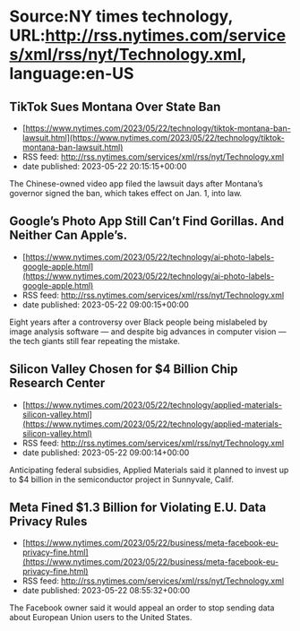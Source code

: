 # Source:NY times technology, URL:http://rss.nytimes.com/services/xml/rss/nyt/Technology.xml, language:en-US

## TikTok Sues Montana Over State Ban
 - [https://www.nytimes.com/2023/05/22/technology/tiktok-montana-ban-lawsuit.html](https://www.nytimes.com/2023/05/22/technology/tiktok-montana-ban-lawsuit.html)
 - RSS feed: http://rss.nytimes.com/services/xml/rss/nyt/Technology.xml
 - date published: 2023-05-22 20:15:15+00:00

The Chinese-owned video app filed the lawsuit days after Montana’s governor signed the ban, which takes effect on Jan. 1, into law.

## Google’s Photo App Still Can’t Find Gorillas. And Neither Can Apple’s.
 - [https://www.nytimes.com/2023/05/22/technology/ai-photo-labels-google-apple.html](https://www.nytimes.com/2023/05/22/technology/ai-photo-labels-google-apple.html)
 - RSS feed: http://rss.nytimes.com/services/xml/rss/nyt/Technology.xml
 - date published: 2023-05-22 09:00:15+00:00

Eight years after a controversy over Black people being mislabeled by image analysis software — and despite big advances in computer vision — the tech giants still fear repeating the mistake.

## Silicon Valley Chosen for $4 Billion Chip Research Center
 - [https://www.nytimes.com/2023/05/22/technology/applied-materials-silicon-valley.html](https://www.nytimes.com/2023/05/22/technology/applied-materials-silicon-valley.html)
 - RSS feed: http://rss.nytimes.com/services/xml/rss/nyt/Technology.xml
 - date published: 2023-05-22 09:00:14+00:00

Anticipating federal subsidies, Applied Materials said it planned to invest up to $4 billion in the semiconductor project in Sunnyvale, Calif.

## Meta Fined $1.3 Billion for Violating E.U. Data Privacy Rules
 - [https://www.nytimes.com/2023/05/22/business/meta-facebook-eu-privacy-fine.html](https://www.nytimes.com/2023/05/22/business/meta-facebook-eu-privacy-fine.html)
 - RSS feed: http://rss.nytimes.com/services/xml/rss/nyt/Technology.xml
 - date published: 2023-05-22 08:55:32+00:00

The Facebook owner said it would appeal an order to stop sending data about European Union users to the United States.

